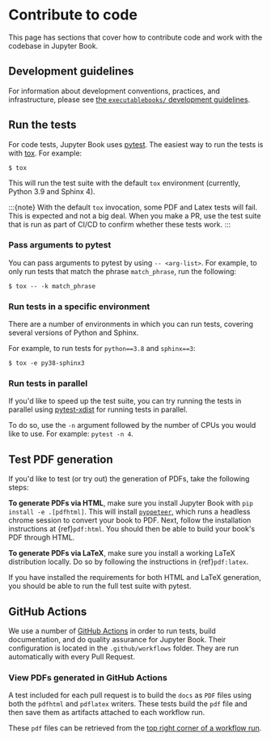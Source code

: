 # Contribute to code

This page has sections that cover how to contribute code and work with the codebase in Jupyter Book.

## Development guidelines

For information about development conventions, practices, and infrastructure, please see [the `executablebooks/` development guidelines](https://executablebooks.org/en/latest/contributing.html).

## Run the tests

For code tests, Jupyter Book uses [pytest](https://docs.pytest.org).
The easiest way to run the tests is with [tox](https://tox.readthedocs.io).
For example:

```console
$ tox
```

This will run the test suite with the default `tox` environment (currently, Python 3.9 and Sphinx 4).

:::{note}
With the default `tox` invocation, some PDF and Latex tests will fail.
This is expected and not a big deal.
When you make a PR, use the test suite that is run as part of CI/CD to confirm whether these tests work.
:::

### Pass arguments to pytest

You can pass arguments to pytest by using `-- <arg-list>`.
For example, to only run tests that match the phrase `match_phrase`, run the following:

```console
$ tox -- -k match_phrase
```

### Run tests in a specific environment

There are a number of environments in which you can run tests, covering several versions of Python and Sphinx.

For example, to run tests for `python==3.8` and `sphinx==3`:

```console
$ tox -e py38-sphinx3
```

### Run tests in parallel

If you'd like to speed up the test suite, you can try running the tests in parallel using [pytest-xdist](https://github.com/pytest-dev/pytest-xdist) for running tests in parallel.

To do so, use the `-n` argument followed by the number of CPUs you would like to use.
For example: `pytest -n 4`.

## Test PDF generation

If you'd like to test (or try out) the generation of PDFs, take the following steps:

**To generate PDFs via HTML**, make sure you install Jupyter Book with
`pip install -e .[pdfhtml]`. This will install [`pyppeteer`](https://github.com/pyppeteer/pyppeteer),
which runs a headless chrome session to convert your book to PDF. Next, follow
the installation instructions at {ref}`pdf:html`. You should then be able to build your
book's PDF through HTML.

**To generate PDFs via LaTeX**, make sure you install a working LaTeX distribution locally.
Do so by following the instructions in {ref}`pdf:latex`.

If you have installed the requirements for both HTML and LaTeX generation, you should
be able to run the full test suite with pytest.

## GitHub Actions

We use a number of [GitHub Actions](https://docs.github.com/en/actions) in order to run tests, build documentation, and do quality assurance for Jupyter Book.
Their configuration is located in the `.github/workflows` folder.
They are run automatically with every Pull Request.

### View PDFs generated in GitHub Actions

A test included for each pull request is to build the `docs` as `PDF` files using both the
`pdfhtml` and `pdflatex` writers. These tests build the `pdf` file and then save them as artifacts
attached to each workflow run.

These `pdf` files can be retrieved from the [top right corner of a workflow run](https://github.com/actions/upload-artifact#where-does-the-upload-go).
